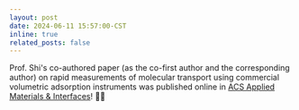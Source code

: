 ```yaml
---
layout: post
date: 2024-06-11 15:57:00-CST
inline: true
related_posts: false
---
```


Prof. Shi's co-authored paper (as the co-first author and the corresponding author) on rapid measurements of molecular transport using commercial volumetric adsorption instruments was published online in [ACS Applied Materials & Interfaces](https://pubs.acs.org/doi/10.1021/acsami.4c02117)! 👀👀 